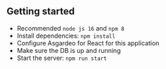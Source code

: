 ## Getting started

- Recommended `node js 16` and `npm 8`
- Install dependencies: `npm install`
- Configure Asgardeo for React for this application
- Make sure the DB is up and running
- Start the server: `npm run start`
